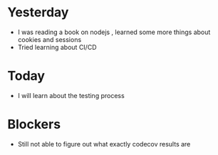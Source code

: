 # Yesterday
- I was reading a book on nodejs , learned some more things about cookies and sessions
- Tried learning about CI/CD

# Today
- I will learn about the testing process 

# Blockers
- Still not able to figure out what exactly codecov results are  